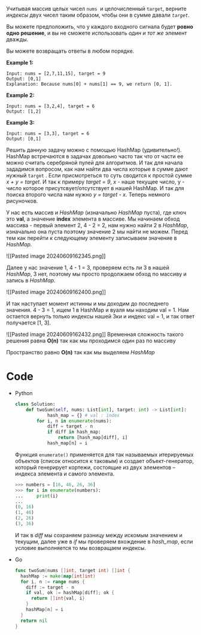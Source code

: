 
Учитывая массив целых чисел `nums`  и целочисленный `target`, верните _индексы_ двух чисел таким образом, чтобы они в сумме давали _`target`_.

Вы можете предположить, что у каждого входного сигнала будет **ровно одно решение**, и вы не сможете использовать _один и тот же_ элемент дважды.

Вы можете возвращать ответы в любом порядке.

**Example 1:**

```
Input: nums = [2,7,11,15], target = 9
Output: [0,1]
Explanation: Because nums[0] + nums[1] == 9, we return [0, 1].

```

**Example 2:**

```
Input: nums = [3,2,4], target = 6
Output: [1,2]

```

**Example 3:**

```
Input: nums = [3,3], target = 6
Output: [0,1]

```

Решить данную задачу можно с помощью HashMap (удивительно!). HashMap встречаются в задачах довольно часто так что от части ее можно считать серебряной пулей для алгоритмов. И так для начала зададимся вопросом, как нам найти два числа которые в сумме дают нужный `target` . Если присмотреться то суть сводится к простой сумме _x + y = target_. И так к примеру _target = 9_, _x_ - наше текущее число, y - число которое присутсвует/отсутствует в нашей HashMap. И так для поиска второго числа нам нужно _y = target - x._ Теперь немного рисуночков.

У нас есть массив и _HashMap_ (изначально _HashMap_ пуста), где ключ это **val**, а значение **index** элемента в массиве. Мы начинаем обход массива - первый элемент 2, 4 - 2 = 2, нам нужно найти 2 в _HashMap_, изначально она пуста поэтому значение 2 мы найти не можем. Перед тем как перейти к следующему элементу записываем значение в _HashMap._

![[Pasted image 20240609162345.png]]

Далее у нас значение 1, 4 - 1 = 3, проверяем есть ли 3 в нашей _HashMap_, 3 нет, поэтому мы просто продолжаем обход по массиву и запись в _HashMap._

![[Pasted image 20240609162400.png]]

И так наступает момент истинны и мы доходим до последнего значения. 4 - 3 = 1, ищем 1 в HashMap и вуаля мы находим val = 1. Нам остается вернуть только индексы нашей 3ки и индекс val = 1, и так ответ получается [1, 3].

![[Pasted image 20240609162432.png]]
Временная сложность такого решения равна **O(n)** так как мы проходимся один раз по массиву

Пространство равно **O(n)** так как мы выделяем _HashMap_

# Code

- Python
    
    ```python
    class Solution:
        def twoSum(self, nums: List[int], target: int) -> List[int]:
    	        hash_map = {} # val : index
            for i, n in enumerate(nums):
                diff = target - n
                if diff in hash_map:
                    return [hash_map[diff], i]
                hash_map[n] = i
    ```
    
    Функция `enumerate()` применяется для так называемых итерируемых объектов (список относится к таковым) и создает объект-генератор, который генерирует кортежи, состоящие из двух элементов – индекса элемента и самого элемента.
    
    ```python
    >>> numbers = [16, 46, 26, 36]
    >>> for i in enumerate(numbers):
    ...     print(i)
    ...
    (0, 16)
    (1, 46)
    (2, 26)
    (3, 36)
    ```
    
    И так в _diff_ мы сохраняем разницу между искомым значением и текущим, далее уже в _if_ мы проверяем вхождение в _hash_map_, если условие выполняется то мы возвращаем индексы.
    
- Go
    
    ```go
    func twoSum(nums []int, target int) []int {
      hashMap := make(map[int]int)
      for i, n := range nums {
        diff := target - n
        if val, ok := hashMap[diff]; ok {
          return []int{val, i}
        }
        hashMap[n] = i
      }
      return nil
    }
    ```